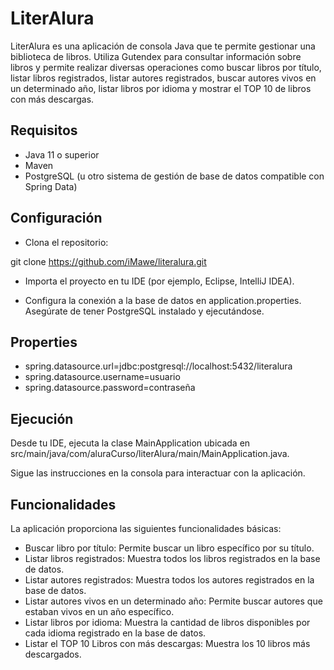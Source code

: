 # LiterAlura
LiterAlura es una aplicación de consola Java que te permite gestionar una biblioteca de libros. Utiliza Gutendex para consultar información sobre libros y permite realizar diversas operaciones como buscar libros por título, listar libros registrados, listar autores registrados, buscar autores vivos en un determinado año, listar libros por idioma y mostrar el TOP 10 de libros con más descargas.

## Requisitos
- Java 11 o superior
- Maven
- PostgreSQL (u otro sistema de gestión de base de datos compatible con Spring Data)
## Configuración
- Clona el repositorio:

git clone https://github.com/iMawe/literalura.git

- Importa el proyecto en tu IDE (por ejemplo, Eclipse, IntelliJ IDEA).

- Configura la conexión a la base de datos en application.properties. Asegúrate de tener PostgreSQL instalado y ejecutándose.

## Properties
- spring.datasource.url=jdbc:postgresql://localhost:5432/literalura
- spring.datasource.username=usuario
- spring.datasource.password=contraseña
## Ejecución
Desde tu IDE, ejecuta la clase MainApplication ubicada en src/main/java/com/aluraCurso/literAlura/main/MainApplication.java.

Sigue las instrucciones en la consola para interactuar con la aplicación.

## Funcionalidades
La aplicación proporciona las siguientes funcionalidades básicas:

- Buscar libro por título: Permite buscar un libro específico por su título.
- Listar libros registrados: Muestra todos los libros registrados en la base de datos.
- Listar autores registrados: Muestra todos los autores registrados en la base de datos.
- Listar autores vivos en un determinado año: Permite buscar autores que estaban vivos en un año específico.
- Listar libros por idioma: Muestra la cantidad de libros disponibles por cada idioma registrado en la base de datos.
- Listar el TOP 10 Libros con más descargas: Muestra los 10 libros más descargados.
